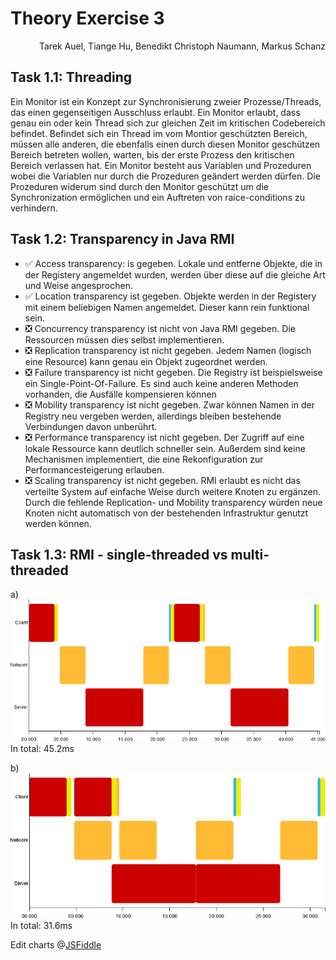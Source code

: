 # Theory Exercise 3

<p align="right">Tarek Auel, Tiange Hu, Benedikt Christoph Naumann, Markus Schanz</p>

## Task 1.1: Threading
Ein Monitor ist ein Konzept zur Synchronisierung zweier Prozesse/Threads, das einen gegenseitigen
Ausschluss erlaubt. Ein Monitor erlaubt, dass genau ein oder kein Thread sich zur gleichen Zeit
im kritischen Codebereich befindet. Befindet sich ein Thread im vom Montior geschützten Bereich,
müssen alle anderen, die ebenfalls einen durch diesen Monitor geschützen Bereich betreten wollen,
warten, bis der erste Prozess den kritischen Bereich verlassen hat. Ein Monitor besteht aus
Variablen und Prozeduren wobei die Variablen nur durch die Prozeduren geändert werden dürfen.
Die Prozeduren widerum sind durch den Monitor geschützt um die Synchronization ermöglichen und
ein Auftreten von raice-conditions zu verhindern.

## Task 1.2: Transparency in Java RMI
* :white_check_mark: Access transparency: is gegeben. Lokale und entferne Objekte, die in der
Registery angemeldet wurden, werden über diese auf die gleiche Art und Weise angesprochen.
* :white_check_mark: Location transparency ist gegeben. Objekte werden in der Registery mit einem
beliebigen Namen angemeldet. Dieser kann rein funktional sein.
* :negative_squared_cross_mark: Concurrency transparency ist nicht von Java RMI gegeben. Die
Ressourcen müssen dies selbst implementieren.
* :negative_squared_cross_mark: Replication transparency ist nicht gegeben. Jedem Namen (logisch
eine Resource) kann genau ein Objekt zugeordnet werden.
* :negative_squared_cross_mark: Failure transparency ist nicht gegeben. Die Registry ist
beispielsweise ein Single-Point-Of-Failure. Es sind auch keine anderen Methoden vorhanden, die
Ausfälle kompensieren können
* :negative_squared_cross_mark: Mobility transparency ist nicht gegeben. Zwar können Namen in der
Registry neu vergeben werden, allerdings bleiben bestehende Verbindungen davon unberührt.
* :negative_squared_cross_mark: Performance transparency ist nicht gegeben. Der Zugriff auf eine
lokale Ressource kann deutlich schneller sein. Außerdem sind keine Mechanismen implementiert, die 
eine Rekonfiguration zur Performancesteigerung erlauben.
* :negative_squared_cross_mark: Scaling transparency ist nicht gegeben. RMI erlaubt es nicht das
verteilte System auf einfache Weise durch weitere Knoten zu ergänzen. Durch die fehlende
Replication- und Mobility transparency würden neue Knoten nicht automatisch von der bestehenden
Infrastruktur genutzt werden können.

## Task 1.3: RMI - single-threaded vs multi-threaded
a)
![Single Thread](ex3_singlethread.png "Single Threaded")
In total: 45.2ms

b)
![Multi Thread](ex3_twothreads.png "Multi Threaded")
In total: 31.6ms

Edit charts @[JSFiddle](http://jsfiddle.net/pht5jsb1/2/)
